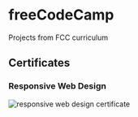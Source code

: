 # freeCodeCamp
Projects from FCC curriculum

## Certificates
### Responsive Web Design
<img src="https://s3-ap-southeast-2.amazonaws.com/micahthobbs-image-bucket/fcc-responsive-web-design-certificate.png" alt="responsive web design certificate">